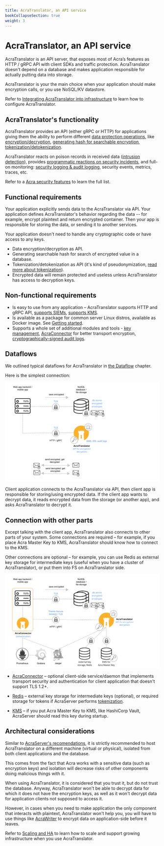 ```yaml
---
title: AcraTranslator, an API service
bookCollapseSection: true
weight: 3
---
```


# AcraTranslator, an API service

AcraTranslator is an API server, that exposes most of Acra’s features as HTTP / gRPC API with client SDKs and traffic protection. AcraTranslator doesn't depend on a database and makes application responsible for actually putting data into storage.

AcraTranslator is your the main choice when your application should make encryption calls, or you use NoSQL/KV datastore.

Refer to [Integrating AcraTranslator into infrastructure](/acra/guides/integrating-acra-translator-into-new-infrastructure/) to learn how to configure AcraTranslator.


## AcraTranslator's functionality

AcraTranslator provides an API (either gRPC or HTTP) for applications giving them the ability to perform different [data protection operations](/acra/acra-in-depth/security-features/), like [encryption/decryption](/acra/security-controls/encryption), [generating hash for searchable encryption](/acra/security-controls/searchable-encryption/), [tokenization/detokenization](/acra/security-controls/tokenization/). 

AcraTranslator reacts on poison records in received data ([intrusion detection](/acra/security-controls/intrusion-detection/)), provides [programmatic reactions on security incidents](/acra/security-controls/security-logging-and-events/programmatic-reactions/), and full-on monitoring: [security logging & audit logging](/acra/security-controls/security-logging-and-events/), security events, metrics, traces, etc.

Refer to a [Acra security features](/acra/acra-in-depth/security-features/) to learn the full list.


## Functional requirements

Your application explicitly sends data to the AcraTranslator via API. Your application defines AcraTranslator's behavior regarding the data -- for example, encrypt plaintext and return encrypted container. Then your app is responsible for storing the data, or sending it to another services.

Your application doesn't need to handle any cryptographic code or have access to any keys.

* Data encryption/decryption as API.
* Generating searchable hash for search of encrypted value in a database.
* Tokenization/detokenization as API (it's kind of pseudonymization, [read more about tokenization](/acra/security-controls/tokenization/)).
* Encrypted data will remain protected and useless unless AcraTranslator has access to decryption keys.


## Non-functional requirements

* Is easy to use from any application – AcraTranslator supports HTTP and gRPC API, [supports SIEMs](/acra/security-controls/security-logging-and-events/siem-soc-integration/), [supports KMS](/acra/configuring-maintaining/key-storing/kms/).
* Is available as a package for common server Linux distros, available as Docker image. See [Getting started](/acra/getting-started/).
* Supports a whole set of additional modules and tools - [key management](/acra/security-controls/key-management/), [AcraConnector](/acra/security-controls/transport-security/acra-connector) for better transport encryption, [cryptographically-signed audit logs](/acra/security-controls/security-logging-and-events/audit-logging/).


## Dataflows

We outlined typical dataflows for AcraTranslator in [the Dataflow](/acra/acra-in-depth/data-flow/#simplest-version-with-api-service) chapter.

Here is the simplest connection:

![](/files/acra/app-at-app-db.png)


Client application connects to the AcraTranslator via API, then client app is responsible for storing/using encrypted data. If the client app wants to decrypt data, it reads encrypted data from the storage (or another app), and asks AcraTranslator to decrypt it.


## Connection with other parts

Except talking with the client app, AcraTranslator also connects to other parts of your system. Some connections are required – for example, if you place Acra Master Key to KMS, AcraTranslator should know how to connect to the KMS.

Other connections are optional – for example, you can use Redis as external key storage for intermediate keys (useful when you have a cluster of AcraTranslator), or put them into FS on AcraTranslator side.

![](/files/acra/at-and-all-their-friends.png)


* [AcraConnector](/acra/security-controls/transport-security/acra-connector) – optional client-side service/daemon that implements transport security and authentication for client application that doesn't support TLS 1.2+.

* [Redis](/acra/acra-in-depth/architecture/key-storage/) – external key storage for intermediate keys (optional), or required storage for tokens if AcraServer performs [tokenization](/acra/security-controls/tokenization/).

* [KMS](/acra/configuring-maintaining/key-storing/kms/) – if you put Acra Master Key to KMS, like HashiCorp Vault, AcraServer should read this key during startup.



## Architectural considerations

Similar to [AcraServer's recomendations](/acra/acra-in-depth/architecture/acraserver/#what-are-architectural-considerations), it is strictly recommended to host AcraTranslator on a different machine (virtual or physical),
isolated from both client applications and the database.

This comes from the fact that Acra works with a sensitive data (such as encryption keys) and isolation
will decrease risks of other components doing malicious things with it.

When using AcraTranslator, it is considered that you trust it, but do not trust the database.
Anyway, AcraTranslator won't be able to decrypt data for which it does not have the encryption keys,
as well as it won't decrypt data for application clients not supposed to access it.

However, in cases when you need to make application the only component that interacts with plaintext,
AcraTranslator won't help you, you will have to use things like [AcraWriter](/acra/acra-in-depth/architecture/sdks/#acrawriter) to encrypt data on application-side before it leaves.

Refer to [Scaling and HA](/acra/acra-in-depth/scaling-and-high-availability/) to learn how to scale and support growing infrastructure when you use AcraTranslator.
